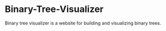 # Binary-Tree-Visualizer
Binary tree visualizer is a website for building and visualizing binary trees.
